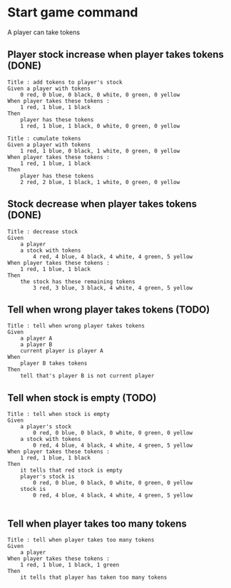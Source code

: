 # Start game command

A player can take tokens

## Player stock increase when player takes tokens (DONE)
```
Title : add tokens to player's stock
Given a player with tokens
    0 red, 0 blue, 0 black, 0 white, 0 green, 0 yellow
When player takes these tokens : 
    1 red, 1 blue, 1 black
Then
    player has these tokens
    1 red, 1 blue, 1 black, 0 white, 0 green, 0 yellow

Title : cumulate tokens
Given a player with tokens
    1 red, 1 blue, 0 black, 1 white, 0 green, 0 yellow
When player takes these tokens : 
    1 red, 1 blue, 1 black
Then
    player has these tokens
    2 red, 2 blue, 1 black, 1 white, 0 green, 0 yellow
```

## Stock decrease when player takes tokens (DONE)
```
Title : decrease stock
Given
    a player
    a stock with tokens
        4 red, 4 blue, 4 black, 4 white, 4 green, 5 yellow
When player takes these tokens : 
    1 red, 1 blue, 1 black
Then
    the stock has these remaining tokens 
        3 red, 3 blue, 3 black, 4 white, 4 green, 5 yellow
```

## Tell when wrong player takes tokens (TODO)
```
Title : tell when wrong player takes tokens
Given
    a player A
    a player B
    current player is player A
When
    player B takes tokens
Then
    tell that's player B is not current player 
```

## Tell when stock is empty (TODO)
```
Title : tell when stock is empty
Given
    a player's stock
        0 red, 0 blue, 0 black, 0 white, 0 green, 0 yellow
    a stock with tokens
        0 red, 4 blue, 4 black, 4 white, 4 green, 5 yellow
When player takes these tokens : 
    1 red, 1 blue, 1 black
Then
    it tells that red stock is empty
    player's stock is 
        0 red, 0 blue, 0 black, 0 white, 0 green, 0 yellow
    stock is
        0 red, 4 blue, 4 black, 4 white, 4 green, 5 yellow
    
```

## Tell when player takes too many tokens
```
Title : tell when player takes too many tokens
Given
    a player
When player takes these tokens : 
    1 red, 1 blue, 1 black, 1 green
Then
    it tells that player has taken too many tokens    
```